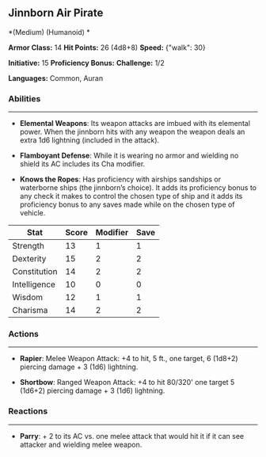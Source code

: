 ## Jinnborn Air Pirate
*(Medium) (Humanoid) *

**Armor Class:** 14
**Hit Points:** 26 (4d8+8)
**Speed:** {"walk": 30}

**Initiative:** 15
**Proficiency Bonus:**
**Challenge:** 1/2

**Languages:** Common, Auran

### Abilities
 --- 
- **Elemental Weapons**: Its weapon attacks are imbued with its elemental power. When the jinnborn hits with any weapon the weapon deals an extra 1d6 lightning (included in the attack).

- **Flamboyant Defense**: While it is wearing no armor and wielding no shield its AC includes its Cha modifier.

- **Knows the Ropes**: Has proficiency with airships sandships or waterborne ships (the jinnborn’s choice). It adds its proficiency bonus to any check it makes to control the chosen type of ship and it adds its proficiency bonus to any saves made while on the chosen type of vehicle.



| Stat | Score | Modifier | Save |
| ---- | ---- | ---- | ---- |
| Strength | 13 | 1 | 1 |
| Dexterity | 15 | 2 | 2 |
| Constitution | 14 | 2 | 2 |
| Intelligence | 10 | 0 | 0 |
| Wisdom | 12 | 1 | 1 |
| Charisma | 14 | 2 | 2 |

### Actions
 --- 
- **Rapier**: Melee Weapon Attack: +4 to hit, 5 ft., one target, 6 (1d8+2) piercing damage + 3 (1d6) lightning.

- **Shortbow**: Ranged Weapon Attack: +4 to hit 80/320' one target 5 (1d6+2) piercing damage + 3 (1d6) lightning.

### Reactions
 --- 
- **Parry**: + 2 to its AC vs. one melee attack that would hit it if it can see attacker and wielding melee weapon.

